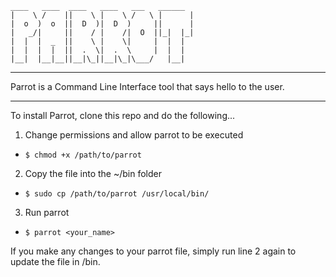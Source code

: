 ```
____   ____  ____   ____   ___   ______
|    \ /    ||    \ |    \ /   \ |      |
|  o  )  o  ||  D  )|  D  )     ||      |
|   _/|     ||    / |    /|  O  ||_|  |_|
|  |  |  _  ||    \ |    \|     |  |  |  
|  |  |  |  ||  .  \|  .  \     |  |  |  
|__|  |__|__||__|\_||__|\_|\___/   |__|  
```
-------

Parrot is a Command Line Interface tool that says hello to the user.

-------

To install Parrot, clone this repo and do the following...

1. Change permissions and allow parrot to be executed
* `$ chmod +x /path/to/parrot`

2. Copy the file into the ~/bin folder
* `$ sudo cp /path/to/parrot /usr/local/bin/`

3. Run parrot
* `$ parrot <your_name>`

If you make any changes to your parrot file, simply run line 2 again to update the file in /bin.
